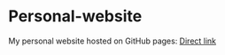 # Personal-website
My personal website hosted on GitHub pages: [Direct link](dhirenkakkar.github.io)

